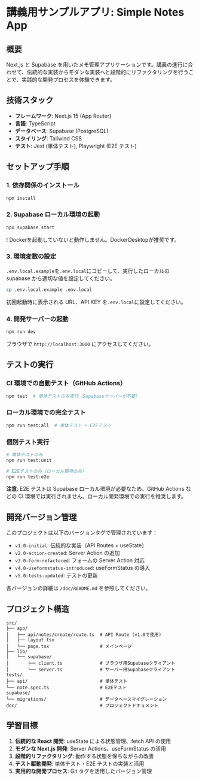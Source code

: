 # 講義用サンプルアプリ: Simple Notes App

## 概要

Next.js と Supabase を用いたメモ管理アプリケーションです。講義の進行に合わせて、伝統的な実装からモダンな実装へと段階的にリファクタリングを行うことで、実践的な開発プロセスを体験できます。

## 技術スタック

- **フレームワーク**: Next.js 15 (App Router)
- **言語**: TypeScript
- **データベース**: Supabase (PostgreSQL)
- **スタイリング**: Tailwind CSS
- **テスト**: Jest (単体テスト), Playwright (E2E テスト)

## セットアップ手順

### 1. 依存関係のインストール

```bash
npm install
```

### 2. Supabase ローカル環境の起動

```bash
npx supabase start
```

! Dockerを起動していないと動作しません。DockerDesktopが推奨です。

### 3. 環境変数の設定

`.env.local.example`を`.env.local`にコピーして、実行したローカルの supabase から適切な値を設定してください。

```bash
cp .env.local.example .env.local
```

初回起動時に表示される URL、API KEY を`.env.local`に設定してください。

### 4. 開発サーバーの起動

```bash
npm run dev
```

ブラウザで `http://localhost:3000` にアクセスしてください。

## テストの実行

### CI 環境での自動テスト（GitHub Actions）

```bash
npm test  # 単体テストのみ実行（Supabaseサーバーが不要）
```

### ローカル環境での完全テスト

```bash
npm run test:all  # 単体テスト + E2Eテスト
```

### 個別テスト実行

```bash
# 単体テストのみ
npm run test:unit

# E2Eテストのみ（ローカル環境のみ）
npm run test:e2e
```

**注意**: E2E テストは Supabase ローカル環境が必要なため、GitHub Actions などの CI 環境では実行されません。ローカル開発環境での実行を推奨します。

## 開発バージョン管理

このプロジェクトは以下のバージョンタグで管理されています：

- `v1.0-initial`: 伝統的な実装（API Routes + useState）
- `v2.0-action-created`: Server Action の追加
- `v3.0-form-refactored`: フォームの Server Action 対応
- `v4.0-useformstatus-introduced`: useFormStatus の導入
- `v5.0-tests-updated`: テストの更新

各バージョンの詳細は `/doc/README.md` を参照してください。

## プロジェクト構造

```text
src/
├── app/
│   ├── api/notes/create/route.ts  # API Route (v1.0で使用)
│   ├── layout.tsx
│   └── page.tsx                   # メインページ
├── lib/
│   └── supabase/
│       ├── client.ts              # ブラウザ用Supabaseクライアント
│       └── server.ts              # サーバー用Supabaseクライアント
tests/
├── api/                           # 単体テスト
└── note.spec.ts                   # E2Eテスト
supabase/
└── migrations/                    # データベースマイグレーション
doc/                               # プロジェクトドキュメント
```

## 学習目標

1. **伝統的な React 開発**: useState による状態管理、fetch API の使用
2. **モダンな Next.js 開発**: Server Actions、useFormStatus の活用
3. **段階的リファクタリング**: 動作する状態を保ちながらの改善
4. **テスト駆動開発**: 単体テスト・E2E テストの実装と活用
5. **実用的な開発プロセス**: Git タグを活用したバージョン管理
